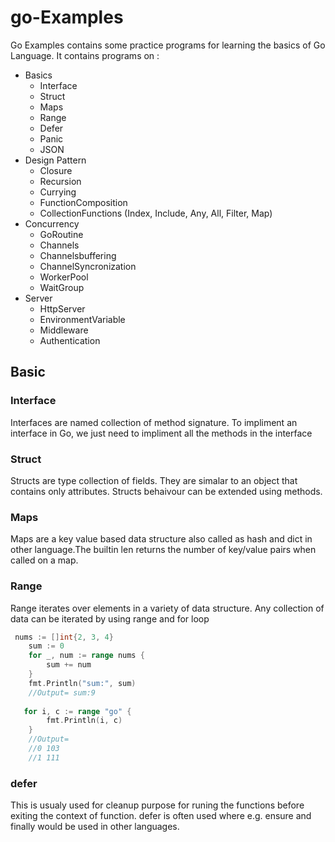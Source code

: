 # go-Examples

Go Examples contains some practice programs for learning the basics of Go Language. 
It contains programs on :

- Basics
    - Interface
    - Struct
    - Maps
    - Range
    - Defer
    - Panic
    - JSON
- Design Pattern
    - Closure
    - Recursion
    - Currying
    - FunctionComposition
    - CollectionFunctions (Index, Include, Any, All, Filter, Map)
- Concurrency
    - GoRoutine
    - Channels
    - Channelsbuffering
    - ChannelSyncronization
    - WorkerPool
    - WaitGroup
- Server
    - HttpServer
    - EnvironmentVariable
    - Middleware
    - Authentication


## Basic

### Interface
Interfaces are named collection of method signature. To impliment an interface in Go, we just need to impliment all the methods in the interface

### Struct
Structs are type collection of fields. They are simalar to an object that contains only attributes.
Structs behaivour can be extended using methods.

### Maps
Maps are a key value based data structure also called as hash and dict in other language.The builtin len returns the number of key/value pairs when called on a map.

### Range
Range iterates over elements in a variety of data structure. Any collection of data can be iterated by using range and for loop

``` go
 nums := []int{2, 3, 4}
    sum := 0
    for _, num := range nums {
        sum += num
    }
    fmt.Println("sum:", sum)
    //Output= sum:9
   
   for i, c := range "go" {
        fmt.Println(i, c)
    }
    //Output=
    //0 103
    //1 111
```

### defer 
This is usualy used for cleanup purpose for runing the functions before exiting the context of function. defer is often used where e.g. ensure and finally would be used in other languages.
